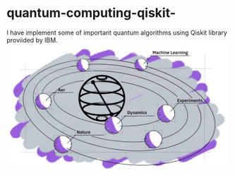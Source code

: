# quantum-computing-qiskit-
I have implement some of important quantum algorithms using Qiskit library proviided by IBM.
<img src="1_j5FyIQ6TZZDNbp7b2x7xOA.png" class="center">
